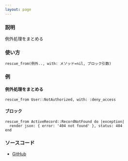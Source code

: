 ```yaml
---
layout: page
---
```


### 説明

例外処理をまとめる

### 使い方

    rescue_from(例外.., with: メソッド=nil, ブロック引数)

### 例

#### 例外処理をまとめる

    rescue_from User::NotAuthorized, with: :deny_access

#### ブロック

    rescue_from ActiveRecord::RecordNotFound do |exception|
      render json: { error: '404 not found' }, status: 404
    end

#### 

### ソースコード

- [GitHub](https://github.com/rails/rails/blob/984c3ef2775781d47efa9f541ce570daa2434a80/activesupport/lib/active_support/rescuable.rb#L51)

